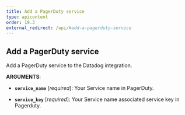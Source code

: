 ```yaml
---
title: Add a PagerDuty service
type: apicontent
order: 19.3
external_redirect: /api/#add-a-pagerduty-service
---
```


## Add a PagerDuty service

Add a PagerDuty service to the Datadog integration.

**ARGUMENTS**:

* **`service_name`** [*required*]:
        Your Service name in PagerDuty.

* **`service_key`** [*required*]:
        Your Service name associated service key in Pagerduty.

[1]: https://www.pagerduty.com/docs/guides/datadog-integration-guide
